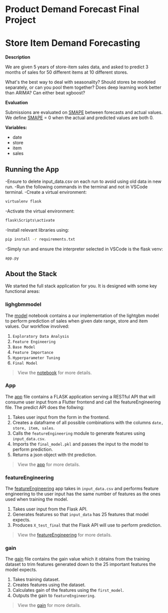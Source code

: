 # Product Demand Forecast Final Project

# Store Item Demand Forecasting

**Description**

We are given 5 years of store-item sales data, and asked to predict 3 months of sales for 50 different items at 10 different stores.

What's the best way to deal with seasonality? Should stores be modeled separately, or can you pool them together? Does deep learning work better than ARIMA? Can either beat xgboost?

**Evaluation**

Submissions are evaluated on [SMAPE](https://en.wikipedia.org/wiki/Symmetric_mean_absolute_percentage_error) between forecasts and actual values. We define [SMAPE](https://en.wikipedia.org/wiki/Symmetric_mean_absolute_percentage_error) = 0 when the actual and predicted values are both 0.

**Variables:**
- date
- store
- item
- sales

## Running the App
-Ensure to delete input_data.csv on each run to avoid using old data in new run.
-Run the following commands in the terminal and not in VSCode terminal.
-Create a virtual environment:
```bash
virtualenv flask
```
-Activate the virtual environment:
```bash
flask\Scripts\activate
```
-Install relevant libraries using:
```bash
pip install -r requirements.txt
```
-Simply run and ensure the interpreter selected in VSCode is the flask venv:
```bash
app.py
```

## About the Stack

We started the full stack application for you. It is designed with some key functional areas:

### lighgbmmodel

The [model](./lightgbm_model.ipynb) notebook contains a our implementation of the lightgbm model to perform prediction of sales when given date range, store and item values. Our workflow involved:
1. `Exploratory Data Analysis`
2. `Feature Engineering`
3. `Base Model`
4. `Feature Importance`
5. `Hyperparameter Tuning`
6. `Final Model`

> View the [notebook](./lightgbm_model.ipynb) for more details.

### App

The [app](./app.py) file contains a FLASK application serving a RESTful API that will consume user input from a Flutter frontend and call the featureEngineering file. The predict API does the follwing:

1. Takes user input from the form in the frontend.
2. Creates a dataframe of all possible combinations with the columns `date, store, item, sales`.
3. Calls the `featureEngineering` module to generate features using `input_data.csv`.
4. Imports the `final_model.pkl` and passes the input to the model to perform prediction.
5. Returns a json object with tht prediction.


> View the [app](./app.py) for more details.

### featureEngineering

The [featureEngineering](./featureEngineering.py) app takes in `input_data.csv` and performs feature engineering to the user input has the same number of features as the ones used when training the model.

1. Takes user input from the Flask API.
2. Generates features so that `input_data` has 25 features that model expects.
3. Produces `X_test_final` that the Flask API will use to perform prediction.

> View the [featureEngineering](./featureEngineering.py) for more details.

### gain

The [gain](./gain.py) file contains the gain value which it obtains from the training dataset to trim features generated down to the 25 important features the model expects.

1. Takes training dataset.
2. Creates features using the dataset.
3. Calculates gain of the features using the `first_model`.
4. Outputs the gain to `featureEngineering`.

> View the [gain](./gain.py) for more details.

